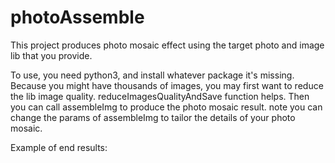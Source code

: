 # photoAssemble
This project produces photo mosaic effect using the target photo and image lib that you provide.

To use, you need python3, and install whatever package it's missing.
Because you might have thousands of images, you may first want to reduce the lib image quality. reduceImagesQualityAndSave function helps.
Then you can call assembleImg to produce the photo mosaic result.
note you can change the params of assembleImg to tailor the details of your photo mosaic.

Example of end results:

